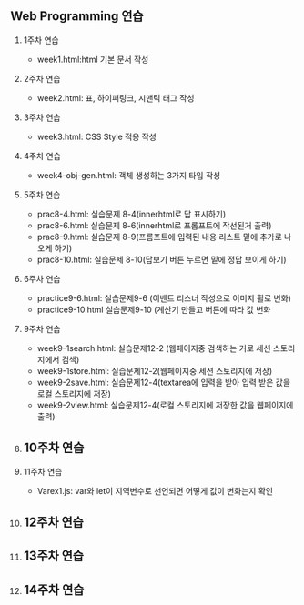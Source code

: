 ## Web Programming 연습

1. 1주차 연습
   - week1.html:html 기본 문서 작성

2. 2주차 연습
     - week2.html: 표, 하이퍼링크, 시맨틱 태그 작성
   
3. 3주차 연습
   - week3.html: CSS Style 적용 작성
   
4. 4주차 연습
   - week4-obj-gen.html: 객체 생성하는 3가지 타입 작성

5. 5주차 연습
   - prac8-4.html: 실습문제 8-4(innerhtml로 답 표시하기)
   - prac8-6.html: 실습문제 8-6(innerhtml로 프롬프트에 작선된거 출력)
   - prac8-9.html: 실습문제 8-9(프롬프트에 입력된 내용 리스트 밑에 추가로 나오게 하기)
   - prac8-10.html: 실습문제 8-10(답보기 버튼 누르면 밑에 정답 보이게 하기)
6. 6주차 연습
   - practice9-6.html: 실습문제9-6 (이벤트 리스너 작성으로 이미지 휠로 변화)
   - practice9-10.html 실습문제9-10 (계산기 만들고 버튼에 따라 값 변화

7. 9주차 연습
   - week9-1search.html: 실습문제12-2 (웹페이지중 검색하는 거로 세션 스토리지에서 검색)
   - week9-1store.html: 실습문제12-2(웹페이지중 세션 스토리지에 저장)
   - week9-2save.html: 실습문제12-4(textarea에 입력을 받아 입력 받은 값을 로컬 스토리지에 저장)
   - week9-2view.html: 실습문제12-4(로컬 스토리지에 저장한 값을 웹페이지에 출력)
8.  10주차 연습
      -
9.  11주차 연습
      - Varex1.js: var와 let이 지역변수로 선언되면 어떻게 값이 변화는지 확인
10.  12주차 연습
      -
11.  13주차 연습
      -
12.  14주차 연습
       -
